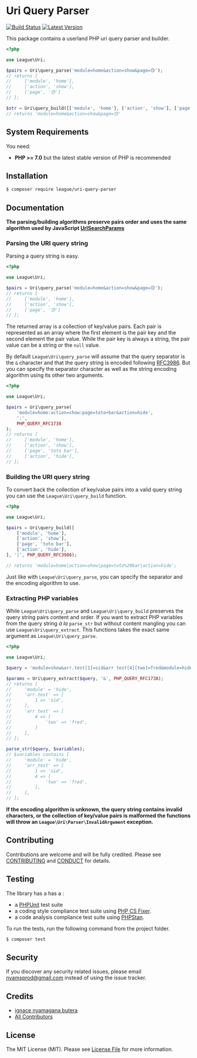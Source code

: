 Uri Query Parser
=======

[![Build Status](https://img.shields.io/travis/thephpleague/uri-query-parser/master.svg?style=flat-square)](https://travis-ci.org/thephpleague/uri-query-parser)
[![Latest Version](https://img.shields.io/github/release/thephpleague/uri-query-parser.svg?style=flat-square)](https://github.com/thephpleague/uri-query-parser/releases)

This package contains a userland PHP uri query parser and builder.

```php
<?php

use League\Uri;

$pairs = Uri\query_parse('module=home&action=show&page=😓');
// returns [
//     ['module', 'home'],
//     ['action', 'show'],
//     ['page', '😓']
// ];

$str = Uri\query_build([['module', 'home'], ['action', 'show'], ['page', '😓']]);
// returns 'module=home&action=show&page=😓'
```

System Requirements
-------

You need:

- **PHP >= 7.0** but the latest stable version of PHP is recommended

Installation
--------

```bash
$ composer require league/uri-query-parser
```

Documentation
--------

**The parsing/building algorithms preserve pairs order and uses the same algorithm used by JavaScript [UrlSearchParams](https://developer.mozilla.org/en-US/docs/Web/API/URLSearchParams/URLSearchParams)**

### Parsing the URI query string

Parsing a query string is easy.

```php
<?php

use League\Uri;

$pairs = Uri\query_parse('module=home&action=show&page=😓');
// returns [
//     ['module', 'home'],
//     ['action', 'show'],
//     ['page', '😓']
// ];
```

The returned array is a collection of key/value pairs. Each pair is represented as an array where the first element is the pair key and the second element the pair value. While the pair key is always a string, the pair value can be a string or the `null` value.

By default `League\Uri\query_parse` will assume that the query separator is the `&` character and that the query string is encoded following [RFC3986](https://tools.ietf.org/html/rfc3986#section-3.4). But you can specify the separator character as well as the string encoding algorithm using its other two arguments.


```php
<?php

use League\Uri;

$pairs = Uri\query_parse(
    'module=home:action=show:page=toto+bar&action=hide',
    ':',
    PHP_QUERY_RFC1738
);
// returns [
//     ['module', 'home'],
//     ['action', 'show'],
//     ['page', 'toto bar'],
//     ['action', 'hide'],
// ];
```

### Building the URI query string

To convert back the collection of key/value pairs into a valid query string you can use the `League\Uri\query_build` function.

```php
<?php

use League\Uri;

$pairs = Uri\query_build([
    ['module', 'home'],
    ['action', 'show'],
    ['page', 'toto bar'],
    ['action', 'hide'],
], '|', PHP_QUERY_RFC3986);

// returns 'module=home|action=show|page=toto%20bar|action=hide';
```

Just like with `League\Uri\query_parse`, you can specify the separator and the encoding algorithm to use.

### Extracting PHP variables

While `League\Uri\query_parse` and `League\Uri\query_build` preserves the query string pairs content and order. If you want to extract PHP variables from the query string *à la* `parse_str` but without content mangling you can use `League\Uri\query_extract`. This functions takes the exact same argument as `League\Uri\query_parse`.

```php
<?php

use League\Uri;

$query = 'module=show&arr.test[1]=sid&arr test[4][two]=fred&module=hide';

$params = Uri\query_extract($query, '&', PHP_QUERY_RFC1738);
// returns [
//     'module' = 'hide',
//     'arr.test' => [
//         1 => 'sid',
//     ],
//     'arr test' => [
//         4 => [
//             'two' => 'fred',
//         ]
//     ],
// ];

parse_str($query, $variables);
// $variables contains [
//     'module' = 'hide',
//     'arr_test' => [
//         1 => 'sid',
//         4 => [
//             'two' => 'fred',
//         ],
//     ],
// ];
```

**If the encoding algorithm is unknown, the query string contains invalid characters, or the collection of key/value pairs is malformed the functions will throw an `League\Uri\Parser\InvalidArgument` exception.**

Contributing
-------

Contributions are welcome and will be fully credited. Please see [CONTRIBUTING](.github/CONTRIBUTING.md) and [CONDUCT](CONDUCT.md) for details.

Testing
-------

The library has a has a :

- a [PHPUnit](https://phpunit.de) test suite
- a coding style compliance test suite using [PHP CS Fixer](http://cs.sensiolabs.org/).
- a code analysis compliance test suite using [PHPStan](https://github.com/phpstan/phpstan).

To run the tests, run the following command from the project folder.

``` bash
$ composer test
```

Security
-------

If you discover any security related issues, please email nyamsprod@gmail.com instead of using the issue tracker.

Credits
-------

- [ignace nyamagana butera](https://github.com/nyamsprod)
- [All Contributors](https://github.com/thephpleague/uri-query-parser/contributors)

License
-------

The MIT License (MIT). Please see [License File](LICENSE) for more information.